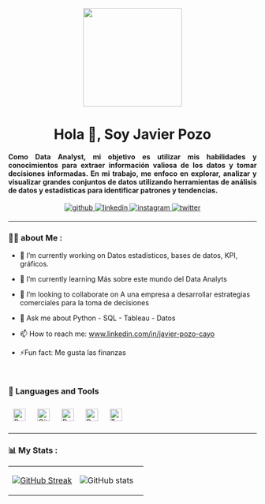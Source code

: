<div id="header" align="center"> 
   <img src="https://media.giphy.com/media/SvckSy7fFviqrq8ClF/giphy.gif" width="200" />
   <h1 align="center">Hola 👋, Soy Javier Pozo</h1>
   <h4 align="justify">Como Data Analyst, mi objetivo es utilizar mis habilidades y conocimientos para extraer información valiosa de los datos y tomar decisiones
     informadas. En mi trabajo, me enfoco en explorar, analizar y visualizar grandes conjuntos de datos utilizando herramientas de análisis de datos y estadísticas    
     para identificar patrones y tendencias.</h4>
   
 <div id="header" align="center"> 
<a href="https://github.com/JavierPozoC" target="_blank">
<img src=https://img.shields.io/badge/github-%2324292e.svg?&style=for-the-badge&logo=github&logoColor=white alt=github style="margin-bottom: 5px;" />  
</a>
<a href="https://www.linkedin.com/in/javier-pozo-cayo/" target="_blank">
<img src=https://img.shields.io/badge/linkedin-%231E77B5.svg?&style=for-the-badge&logo=linkedin&logoColor=white alt=linkedin style="margin-bottom: 5px;" />
</a>
<a href="https://www.instagram.com/jvierpozo/" target="_blank">
<img src=https://img.shields.io/badge/instagram-%23000000.svg?&style=for-the-badge&logo=instagram&logoColor=white alt=instagram style="margin-bottom: 5px;" />
</a> 
</a>
<a href="https://twitter.com/jbepzoc" target="_blank">
<img src=https://img.shields.io/badge/twitter-%232E87FB.svg?&style=for-the-badge&logo=twitter&logoColor=white alt=twitter style="margin-bottom: 5px;" />
</a>

---
<div align="left">
   
   <h3 align="left">👨‍💻 about Me :</h3>
   
<div align"left">
   
- 🔭 I’m currently working on Datos estadísticos, bases de datos, KPI, gráficos.
  
- 🌱 I’m currently learning Más sobre este mundo del Data Analyts

- 👯 I’m looking to collaborate on A una empresa a desarrollar estrategias comerciales para la toma de decisiones

- 💬 Ask me about Python - SQL - Tableau - Datos

- 📫 How to reach me: www.linkedin.com/in/javier-pozo-cayo

- ⚡Fun fact: Me gusta las finanzas
<br/>
   
<div align="left"> 
   
<h3 align="left">🔨 Languages and Tools</h3> 
   
<div align="left">  
<a href="https://www.python.org/" target="_blank"><img style="margin: 10px" src="https://profilinator.rishav.dev/skills-assets/python-original.svg" alt="Python" height="25" /></a>  
<a href="https://github.com/" target="_blank"><img style="margin: 10px" src="https://profilinator.rishav.dev/skills-assets/git-scm-icon.svg" alt="Git" height="25" /></a>  
<a href="https://powerbi.microsoft.com/en-us/" target="_blank"><img style="margin: 10px" src="https://profilinator.rishav.dev/skills-assets/powerbi.png" alt="Power Bi" height="25" /></a>  
<a href="https://www.postgresql.org/" target="_blank"><img style="margin: 10px" src="https://profilinator.rishav.dev/skills-assets/postgresql-original-wordmark.svg" alt="PostgreSQL" height="25" /></a>  
<a href="https://www.tableau.com/" target="_blank"><img style="margin: 10px" src="https://profilinator.rishav.dev/skills-assets/tableau.svg" alt="Tableau" height="25" /></a>
   
---
   
### 📊 My Stats : 
<table><tr><td valign="top" width="50%">

[![GitHub Streak](http://github-readme-streak-stats.herokuapp.com?user=JavierPozoC&theme=onedark)](https://git.io/streak-stats)
   
</td><td valign="top" width="50%">
   
![GitHub stats](https://github-readme-stats.vercel.app/api?username=JavierPozoC&show_icons=true&theme=radical)
   
 </td></tr></table> 

